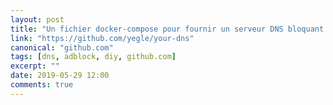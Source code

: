 ```yaml
---
layout: post
title: "Un fichier docker-compose pour fournir un serveur DNS bloquant les publicités"
link: "https://github.com/yegle/your-dns"
canonical: "github.com"
tags: [dns, adblock, diy, github.com]
excerpt: ""
date: 2019-05-29 12:00
comments: true
---
```

